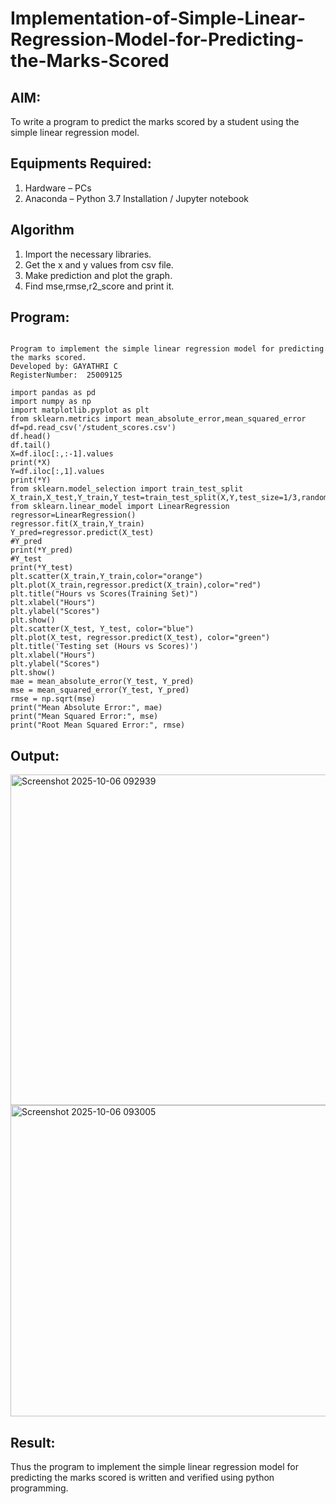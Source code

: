 # Implementation-of-Simple-Linear-Regression-Model-for-Predicting-the-Marks-Scored

## AIM:
To write a program to predict the marks scored by a student using the simple linear regression model.

## Equipments Required:
1. Hardware – PCs
2. Anaconda – Python 3.7 Installation / Jupyter notebook

## Algorithm
1. Import the necessary libraries.
2. Get the x and y values from csv file.
3. Make prediction and plot the graph.
4. Find mse,rmse,r2_score and print it.


## Program:
```

Program to implement the simple linear regression model for predicting the marks scored.
Developed by: GAYATHRI C
RegisterNumber:  25009125

import pandas as pd
import numpy as np
import matplotlib.pyplot as plt
from sklearn.metrics import mean_absolute_error,mean_squared_error
df=pd.read_csv('/student_scores.csv')
df.head()
df.tail()
X=df.iloc[:,:-1].values
print(*X)
Y=df.iloc[:,1].values
print(*Y)
from sklearn.model_selection import train_test_split
X_train,X_test,Y_train,Y_test=train_test_split(X,Y,test_size=1/3,random_state=0)
from sklearn.linear_model import LinearRegression
regressor=LinearRegression()
regressor.fit(X_train,Y_train)
Y_pred=regressor.predict(X_test)
#Y_pred
print(*Y_pred)
#Y_test
print(*Y_test)
plt.scatter(X_train,Y_train,color="orange")
plt.plot(X_train,regressor.predict(X_train),color="red")
plt.title("Hours vs Scores(Training Set)")
plt.xlabel("Hours")
plt.ylabel("Scores")
plt.show()
plt.scatter(X_test, Y_test, color="blue")
plt.plot(X_test, regressor.predict(X_test), color="green")
plt.title('Testing set (Hours vs Scores)')
plt.xlabel("Hours")
plt.ylabel("Scores")
plt.show()
mae = mean_absolute_error(Y_test, Y_pred)
mse = mean_squared_error(Y_test, Y_pred)
rmse = np.sqrt(mse)
print("Mean Absolute Error:", mae)
print("Mean Squared Error:", mse)
print("Root Mean Squared Error:", rmse)

```

## Output:

<img width="1450" height="529" alt="Screenshot 2025-10-06 092939" src="https://github.com/user-attachments/assets/1a3559a1-e103-470e-bac2-7caa24320879" />
<img width="802" height="498" alt="Screenshot 2025-10-06 093005" src="https://github.com/user-attachments/assets/3c3d48c5-a7af-4af9-a55b-9e507123fac0" />




## Result:
Thus the program to implement the simple linear regression model for predicting the marks scored is written and verified using python programming.
